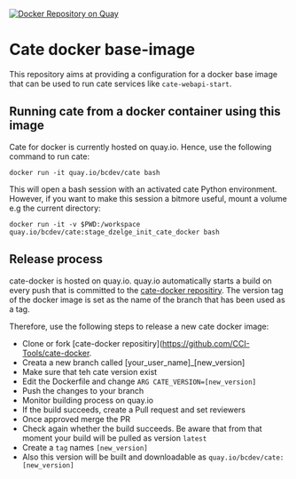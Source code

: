 [![Docker Repository on Quay](https://quay.io/repository/bcdev/cate/status "Docker Repository on Quay")](https://quay.io/repository/bcdev/cate)

# Cate docker base-image

This repository aims at providing a configuration for a docker base image
that can be used to run cate services like `cate-webapi-start`.

## Running cate from a docker container using this image

Cate for docker is currently hosted on quay.io. Hence, use the following
command to run cate:

```shell script
docker run -it quay.io/bcdev/cate bash
```

This will open a bash session with an activated cate Python environment. However,
if you want to make this session a bitmore useful, mount a volume e.g the current directory:

```shell script
docker run -it -v $PWD:/workspace quay.io/bcdev/cate:stage_dzelge_init_cate_docker bash
```

## Release process

cate-docker is hosted on quay.io. quay.io automatically starts a build on every push
that is committed to the [cate-docker repositiry](https://github.com/CCI-Tools/cate-docker).
The version tag of the docker image is set as the name of the branch that has been 
used as a tag.

Therefore, use the following steps to release a new cate docker image:

- Clone or fork [cate-docker repositiry](https://github.com/CCI-Tools/cate-docker.
- Creata a new branch called [your_user_name]_[new_version]
- Make sure that teh cate version exist
- Edit the Dockerfile and change `ARG CATE_VERSION=[new_version]`
- Push the changes to your branch
- Monitor building process on quay.io
- If the build succeeds, create a Pull request and set reviewers
- Once approved merge the PR
- Check again whether the build succeeds. Be aware that from  that moment
  your build will be pulled as version `latest`
- Create a `tag` names `[new_version]`
- Also this version will be built and downloadable as `quay.io/bcdev/cate:[new_version]`


 
